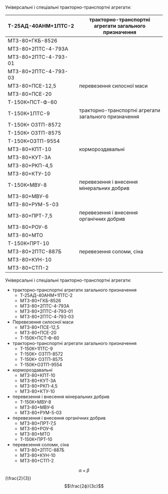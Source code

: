 Універсальні і спеціальні тракторно-транспортні агрегати:


Т-25АД-40АНМ+1ПТС-2 | тракторно-транспортні агрегати загального призначення
--|--
МТЗ-80+ГКБ-8526  |
МТЗ-80+2ПТС-4-793А |
МТЗ-80+2ПТС-4-793-01 |
МТЗ-80+2ПТС-4-793-03|
МТЗ-80+ПСЕ-12,5| перевезення силосної маси
МТЗ-80+ПСЕ-20	|
Т-150К+ПСТ-Ф-60|
Т-150К+1ПТС-9| тракторно-транспортні агрегати загального призначення
Т-150К+ ОЗТП-8572|
Т-150К+ ОЗТП-8575|
Т-150К+ОЗТП-9554|
МТЗ-80+КПТ-10| кормороздавальні
МТЗ-80+КУТ-3А|
МТЗ-80+РКП-4,5|
МТЗ-80+КТУ-10|
Т-150К+МВУ-8|	перевезення і внесення мінеральних добрив
МТЗ-80+МВУ-6|
МТЗ-80+РУМ-5-03|
МТЗ-80+ПРТ-7,5|  перевезення і внесення органічних добрив
МТЗ-80+РОУ-6|
МТЗ-80+МТО|
Т-150К+ПРТ-10|
МТЗ-80+2ПТС-887Б|  перевезення соломи, сіна
МТЗ-80+КУН-10|
МТЗ-80+СТП-2|

Універсальні і спеціальні тракторно-транспортні агрегати:
- тракторно-транспортні агрегати загального призначення
  - Т-25АД-40АНМ+1ПТС-2
  - МТЗ-80+ГКБ-8526
  - МТЗ-80+2ПТС-4-793А
  - МТЗ-80+2ПТС-4-793-01
  - МТЗ-80+2ПТС-4-793-03
- Перевезення силосної маси
  - МТЗ-80+ПСЕ-12,5
  - МТЗ-80+ПСЕ-20
  - Т-150К+ПСТ-Ф-60
- тракторно-транспортні агрегати загального призначення
  - Т-150К+1ПТС-9
  - Т-150К+ ОЗТП-8572
  - Т-150К+ ОЗТП-8575
  - Т-150К+ОЗТП-9554
- кормороздавальні
  - МТЗ-80+КПТ-10
  - МТЗ-80+КУТ-3А
  - МТЗ-80+РКП-4,5
  - МТЗ-80+КТУ-10
- перевезення і внесення мінеральних добрив
  - Т-150К+МВУ-8
  - МТЗ-80+МВУ-6
  - МТЗ-80+РУМ-5-03
- перевезення і внесення органічних добрив
  - МТЗ-80+ПРТ-7,5
  - МТЗ-80+РОУ-6
  - МТЗ-80+МТО
  - Т-150К+ПРТ-10
- перевезення соломи, сіна
  - МТЗ-80+2ПТС-887Б
  - МТЗ-80+КУН-10
  - МТЗ-80+СТП-2

$$\alpha + \beta$$
\(\frac{2}{3}\)
$$\frac{2ф}{3с}$$
